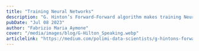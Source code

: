 ```yaml
---
title: "Training Neural Networks"
description: "G. Hinton’s Forward-Forward algorithm makes training Neural Networks Biologically plausible"
pubDate: "Jul 08 2023"
author: "Fabrizio Maria Aymone"
cover: "/media/images/blog/G-Hilton_Speaking.webp"
articlelink: "https://medium.com/polimi-data-scientists/g-hintons-forward-forward-algorithm-makes-training-neural-networks-biologically-plausible-69fa69167bbf"
---
```

